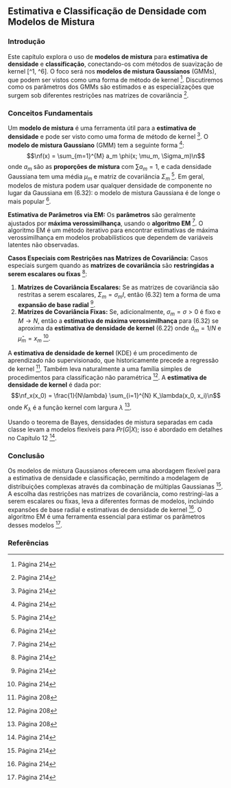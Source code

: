 ## Estimativa e Classificação de Densidade com Modelos de Mistura
### Introdução
Este capítulo explora o uso de **modelos de mistura** para **estimativa de densidade** e **classificação**, conectando-os com métodos de suavização de kernel [^1, ^6]. O foco será nos **modelos de mistura Gaussianos** (GMMs), que podem ser vistos como uma forma de método de kernel [^24]. Discutiremos como os parâmetros dos GMMs são estimados e as especializações que surgem sob diferentes restrições nas matrizes de covariância [^24].

### Conceitos Fundamentais
Um **modelo de mistura** é uma ferramenta útil para a **estimativa de densidade** e pode ser visto como uma forma de método de kernel [^24]. O **modelo de mistura Gaussiano** (GMM) tem a seguinte forma [^24]:
$$\nf(x) = \sum_{m=1}^{M} a_m \phi(x; \mu_m, \Sigma_m)\n$$
onde $a_m$ são as **proporções de mistura** com $\sum a_m = 1$, e cada densidade Gaussiana tem uma média $\mu_m$ e matriz de covariância $\Sigma_m$ [^24]. Em geral, modelos de mistura podem usar qualquer densidade de componente no lugar da Gaussiana em (6.32): o modelo de mistura Gaussiana é de longe o mais popular [^24].

**Estimativa de Parâmetros via EM:**
Os **parâmetros** são geralmente ajustados por **máxima verossimilhança**, usando o **algoritmo EM** [^24]. O algoritmo EM é um método iterativo para encontrar estimativas de máxima verossimilhança em modelos probabilísticos que dependem de variáveis latentes não observadas.

**Casos Especiais com Restrições nas Matrizes de Covariância:**
Casos especiais surgem quando as **matrizes de covariância** são **restringidas a serem escalares ou fixas** [^24]:
1.  **Matrizes de Covariância Escalares:** Se as matrizes de covariância são restritas a serem escalares, $\Sigma_m = \sigma_m I$, então (6.32) tem a forma de uma **expansão de base radial** [^24].
2.  **Matrizes de Covariância Fixas:** Se, adicionalmente, $\sigma_m = \sigma > 0$ é fixo e $M \rightarrow N$, então a **estimativa de máxima verossimilhança** para (6.32) se aproxima da **estimativa de densidade de kernel** (6.22) onde $\hat{a}_m = 1/N$ e $\hat{\mu}_m = x_m$ [^24].

A **estimativa de densidade de kernel** (KDE) é um procedimento de aprendizado não supervisionado, que historicamente precede a regressão de kernel [^18]. Também leva naturalmente a uma família simples de procedimentos para classificação não paramétrica [^18].
A **estimativa de densidade de kernel** é dada por:
$$\nf_x(x_0) = \frac{1}{N\lambda} \sum_{i=1}^{N} K_\lambda(x_0, x_i)\n$$
onde $K_\lambda$ é a função kernel com largura $\lambda$ [^18].

Usando o teorema de Bayes, densidades de mistura separadas em cada classe levam a modelos flexíveis para $Pr(G|X)$; isso é abordado em detalhes no Capítulo 12 [^24].

### Conclusão

Os modelos de mistura Gaussianos oferecem uma abordagem flexível para a estimativa de densidade e classificação, permitindo a modelagem de distribuições complexas através da combinação de múltiplas Gaussianas [^24]. A escolha das restrições nas matrizes de covariância, como restringi-las a serem escalares ou fixas, leva a diferentes formas de modelos, incluindo expansões de base radial e estimativas de densidade de kernel [^24]. O algoritmo EM é uma ferramenta essencial para estimar os parâmetros desses modelos [^24].

### Referências
[^1]: Página 191
[^24]: Página 214
[^18]: Página 208
[^6]: Página 194
<!-- END -->